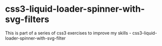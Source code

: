 # css3-liquid-loader-spinner-with-svg-filters
This is part of a series of css3 exercises to improve my skills - css3-liquid-loader-spinner-with-svg-filter
